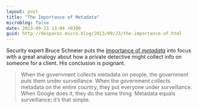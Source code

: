 ```yaml
---
layout: post
title: "The Importance of Metadata"
microblog: false
date: 2013-09-23 13:04 +0300
guid: http://desparoz.micro.blog/2013/09/23/the-importance-of.html
---
```

<p>Security expert Bruce Schneier puts the <a href="https://www.schneier.com/blog/archives/2013/09/metadata_equals.html">importance of <em>metadata</em></a> into focus with a great analogy about how a private detective might collect info on someone for a client. His conclusion is poignant.</p>

<blockquote>
<p>When the government collects metadata on people, the government puts them under surveillance. When the government collects metadata on the entire country, they put everyone under surveillance. When Google does it, they do the same thing. Metadata equals surveillance; it&#8217;s that simple.</p>
</blockquote>
